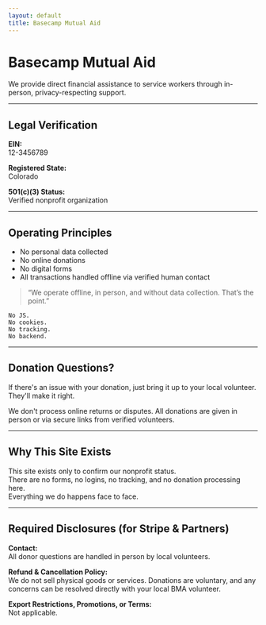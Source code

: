 ```yaml
---
layout: default
title: Basecamp Mutual Aid
---
```


# Basecamp Mutual Aid

We provide direct financial assistance to service workers through in-person, privacy-respecting support.

---

## Legal Verification

**EIN:**  
12-3456789

**Registered State:**  
Colorado

**501(c)(3) Status:**  
Verified nonprofit organization

---

## Operating Principles

- No personal data collected
- No online donations
- No digital forms
- All transactions handled offline via verified human contact

> “We operate offline, in person, and without data collection. That’s the point.”

```
No JS.  
No cookies.  
No tracking.  
No backend.
```

---

## Donation Questions?

If there's an issue with your donation, just bring it up to your local volunteer. They'll make it right.

We don't process online returns or disputes. All donations are given in person or via secure links from verified volunteers.

---

## Why This Site Exists

This site exists only to confirm our nonprofit status.  
There are no forms, no logins, no tracking, and no donation processing here.  
Everything we do happens face to face.

---

## Required Disclosures (for Stripe & Partners)

**Contact:**  
All donor questions are handled in person by local volunteers.

**Refund & Cancellation Policy:**  
We do not sell physical goods or services. Donations are voluntary, and any concerns can be resolved directly with your local BMA volunteer.

**Export Restrictions, Promotions, or Terms:**  
Not applicable.
